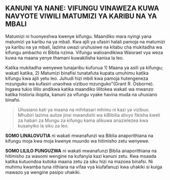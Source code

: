 ## KANUNI YA NANE: VIFUNGU VINAWEZA KUWA NAVYOTE VIWILI MATUMIZI YA KARIBU NA YA MBALI

Matumizi ni huonyeshwa kwenye kifungu. Maandiko mara nyingi yana matumizi ya karibu na ya mbali. Kwa ajili ya ufasiri halali pamoja na matumizi ya karibu na ya mbali, lazima uwazi uruhusiwe na kitabu cha mukitadha wa kifungu ambacho ni Biblia nzima. Vifungu walioandikiwa Waisrael vya weza kuwa na maana yenye thamani kuwakilisha kanisa la leo.

Katika mukitadha wenyewe tunajaribu kufunua 1) Maana ya asili ya kifungu; wakati katika, 2) Matumizi binafisi tunatafuta kupata umuhimu katika kifungu kwa ajili yetu leo. Juhudi hizi mbili kwa pamoja hutengeneza mzunguko wa kufasiri unaoitwa vizibuo mzunguko"(Grant R. Osborne). Ingawa tukio lililo andikwa katika maandiko lilitokea wakati wa mwanzo katika historia iliopita, kanuni za vifungu vyake havina muda na uhusiano binafsi.

> Uhusiano kati ya maana na mihitasari mhimu ni kazi ya vizibuo. Mhubiri lazima aulize jinsi mwandishi wa kiBibilia alivyo fikisha kweli za habari za Mungu za kifungu kama alikuwa anazielezea kwa kusanyiko la siku za leo.

**SOMO LINALOVUTIA** ni wakati mwanafunzi wa Biblia anaporithiana na kifungu moja kwa moja kwenye muundo wa hitimisho zetu wenyewe.

**SOMO LILILO PUNGUZWA** ni wakati mwanafunzi Biblia anaporithiana na hitimisho za wasomi wengine na kufanyia kazi kanuni zetu. Kwa msaada katika kutuondoa kutoka maana zetu za siku hizi na mazoea binafsi. Ni muhimu kwamba tuna rithiana na vifaa vya kiufafanuzi kwa uhakiki si kuiga mawazo ya wengine pasipo uhakiki. 

